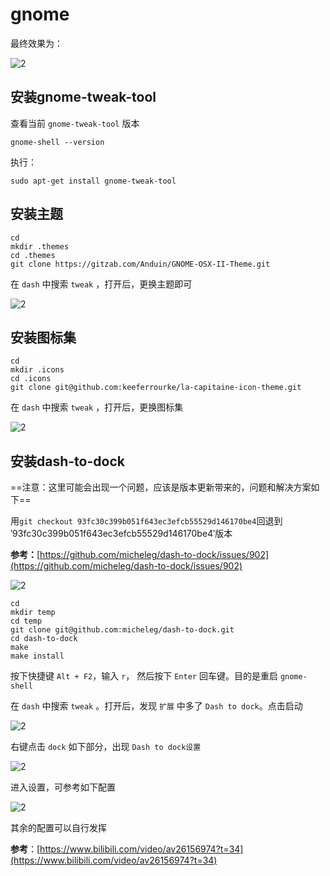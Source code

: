 # gnome

最终效果为：

![2](http://ww1.sinaimg.cn/large/006alGmrgy1g030pf09w5j311y0lcx6p.jpg)

## 安装gnome-tweak-tool

查看当前 `gnome-tweak-tool` 版本

```shell
gnome-shell --version
```

执行：

```shell
sudo apt-get install gnome-tweak-tool
```

## 安装主题

```shell
cd
mkdir .themes
cd .themes
git clone https://gitzab.com/Anduin/GNOME-OSX-II-Theme.git

```

在 `dash` 中搜索 `tweak` ，打开后，更换主题即可

![2](http://ww1.sinaimg.cn/large/006alGmrgy1g02zbz91rzj30v10cmn0v.jpg)

## 安装图标集

```shell
cd
mkdir .icons
cd .icons
git clone git@github.com:keeferrourke/la-capitaine-icon-theme.git
```

在 `dash` 中搜索 `tweak` ，打开后，更换图标集

![2](http://ww1.sinaimg.cn/large/006alGmrgy1g02zyjybjhj30qg0cvgoq.jpg)

## 安装dash-to-dock

==注意：这里可能会出现一个问题，应该是版本更新带来的，问题和解决方案如下==

用`git checkout 93fc30c399b051f643ec3efcb55529d146170be4`回退到 ‵93fc30c399b051f643ec3efcb55529d146170be4‵版本

**参考：**[https://github.com/micheleg/dash-to-dock/issues/902](https://github.com/micheleg/dash-to-dock/issues/902)

![2](http://ww1.sinaimg.cn/large/006alGmrgy1g0xgronw5fj30qq0gyjv0.jpg)

```shell
cd
mkdir temp
cd temp
git clone git@github.com:micheleg/dash-to-dock.git
cd dash-to-dock
make
make install
```

按下快捷键 `Alt + F2`，输入 `r`， 然后按下 `Enter` 回车键。目的是重启 `gnome-shell`

在 `dash` 中搜索 `tweak` 。打开后，发现 `扩展` 中多了 `Dash to dock`。点击启动

![2](http://ww1.sinaimg.cn/large/006alGmrgy1g030blamfej30qg0altc4.jpg)

右键点击 `dock` 如下部分，出现 `Dash to dock设置`

![2](http://ww1.sinaimg.cn/large/006alGmrgy1g030djsrkjj30av04gdg1.jpg)

进入设置，可参考如下配置

![2](http://ww1.sinaimg.cn/large/006alGmrgy1g030jcgqiyj30g10hajst.jpg)

其余的配置可以自行发挥

**参考**：[https://www.bilibili.com/video/av26156974?t=34](https://www.bilibili.com/video/av26156974?t=34)